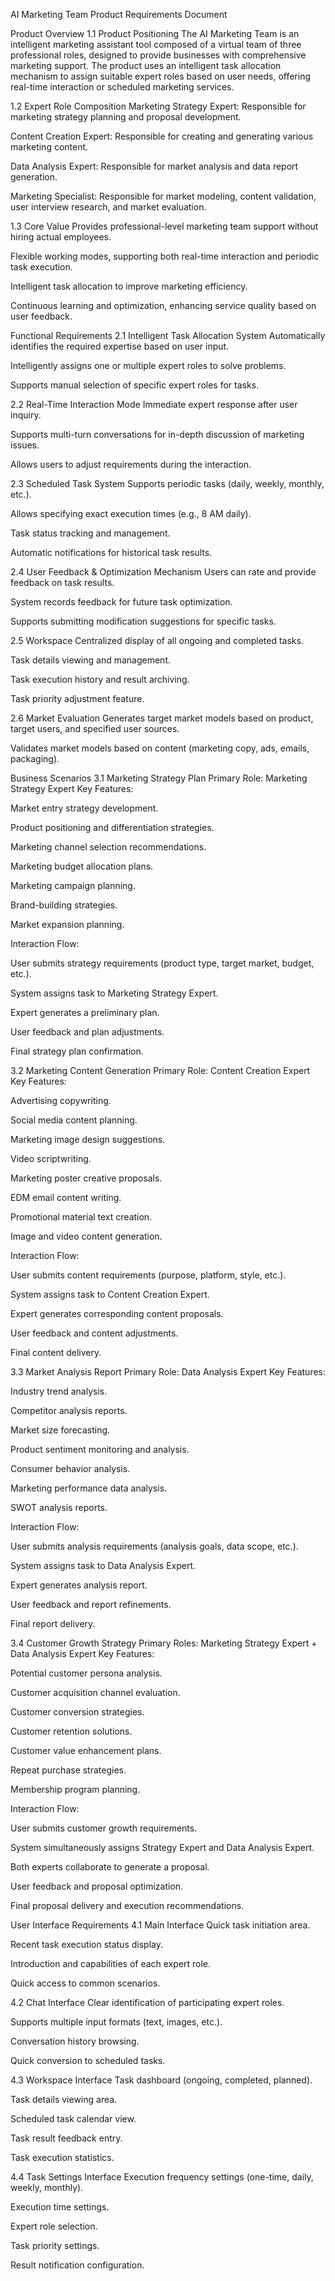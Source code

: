 AI Marketing Team Product Requirements Document

Product Overview
1.1 Product Positioning
The AI Marketing Team is an intelligent marketing assistant tool composed of a virtual team of three professional roles, designed to provide businesses with comprehensive marketing support. The product uses an intelligent task allocation mechanism to assign suitable expert roles based on user needs, offering real-time interaction or scheduled marketing services.

1.2 Expert Role Composition
Marketing Strategy Expert: Responsible for marketing strategy planning and proposal development.

Content Creation Expert: Responsible for creating and generating various marketing content.

Data Analysis Expert: Responsible for market analysis and data report generation.

Marketing Specialist: Responsible for market modeling, content validation, user interview research, and market evaluation.

1.3 Core Value
Provides professional-level marketing team support without hiring actual employees.

Flexible working modes, supporting both real-time interaction and periodic task execution.

Intelligent task allocation to improve marketing efficiency.

Continuous learning and optimization, enhancing service quality based on user feedback.

Functional Requirements
2.1 Intelligent Task Allocation System
Automatically identifies the required expertise based on user input.

Intelligently assigns one or multiple expert roles to solve problems.

Supports manual selection of specific expert roles for tasks.

2.2 Real-Time Interaction Mode
Immediate expert response after user inquiry.

Supports multi-turn conversations for in-depth discussion of marketing issues.

Allows users to adjust requirements during the interaction.

2.3 Scheduled Task System
Supports periodic tasks (daily, weekly, monthly, etc.).

Allows specifying exact execution times (e.g., 8 AM daily).

Task status tracking and management.

Automatic notifications for historical task results.

2.4 User Feedback & Optimization Mechanism
Users can rate and provide feedback on task results.

System records feedback for future task optimization.

Supports submitting modification suggestions for specific tasks.

2.5 Workspace
Centralized display of all ongoing and completed tasks.

Task details viewing and management.

Task execution history and result archiving.

Task priority adjustment feature.

2.6 Market Evaluation
Generates target market models based on product, target users, and specified user sources.

Validates market models based on content (marketing copy, ads, emails, packaging).

Business Scenarios
3.1 Marketing Strategy Plan
Primary Role: Marketing Strategy Expert
Key Features:

Market entry strategy development.

Product positioning and differentiation strategies.

Marketing channel selection recommendations.

Marketing budget allocation plans.

Marketing campaign planning.

Brand-building strategies.

Market expansion planning.

Interaction Flow:

User submits strategy requirements (product type, target market, budget, etc.).

System assigns task to Marketing Strategy Expert.

Expert generates a preliminary plan.

User feedback and plan adjustments.

Final strategy plan confirmation.

3.2 Marketing Content Generation
Primary Role: Content Creation Expert
Key Features:

Advertising copywriting.

Social media content planning.

Marketing image design suggestions.

Video scriptwriting.

Marketing poster creative proposals.

EDM email content writing.

Promotional material text creation.

Image and video content generation.

Interaction Flow:

User submits content requirements (purpose, platform, style, etc.).

System assigns task to Content Creation Expert.

Expert generates corresponding content proposals.

User feedback and content adjustments.

Final content delivery.

3.3 Market Analysis Report
Primary Role: Data Analysis Expert
Key Features:

Industry trend analysis.

Competitor analysis reports.

Market size forecasting.

Product sentiment monitoring and analysis.

Consumer behavior analysis.

Marketing performance data analysis.

SWOT analysis reports.

Interaction Flow:

User submits analysis requirements (analysis goals, data scope, etc.).

System assigns task to Data Analysis Expert.

Expert generates analysis report.

User feedback and report refinements.

Final report delivery.

3.4 Customer Growth Strategy
Primary Roles: Marketing Strategy Expert + Data Analysis Expert
Key Features:

Potential customer persona analysis.

Customer acquisition channel evaluation.

Customer conversion strategies.

Customer retention solutions.

Customer value enhancement plans.

Repeat purchase strategies.

Membership program planning.

Interaction Flow:

User submits customer growth requirements.

System simultaneously assigns Strategy Expert and Data Analysis Expert.

Both experts collaborate to generate a proposal.

User feedback and proposal optimization.

Final proposal delivery and execution recommendations.

User Interface Requirements
4.1 Main Interface
Quick task initiation area.

Recent task execution status display.

Introduction and capabilities of each expert role.

Quick access to common scenarios.

4.2 Chat Interface
Clear identification of participating expert roles.

Supports multiple input formats (text, images, etc.).

Conversation history browsing.

Quick conversion to scheduled tasks.

4.3 Workspace Interface
Task dashboard (ongoing, completed, planned).

Task details viewing area.

Scheduled task calendar view.

Task result feedback entry.

Task execution statistics.

4.4 Task Settings Interface
Execution frequency settings (one-time, daily, weekly, monthly).

Execution time settings.

Expert role selection.

Task priority settings.

Result notification configuration.